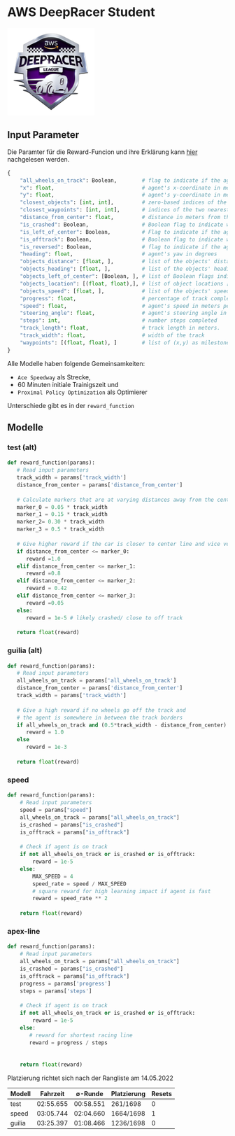 # AWS DeepRacer Student

<a href="https://student.deepracer.com">
   <img src="./res/1_AWS_Logo.png" width="200" height="200"/>
</a>

## Input Parameter

Die Paramter für die Reward-Funcion und ihre Erklärung kann [hier](https://docs.aws.amazon.com/deepracer/latest/developerguide/deepracer-reward-function-input.html) nachgelesen werden.

```python
{
    "all_wheels_on_track": Boolean,        # flag to indicate if the agent is on the track
    "x": float,                            # agent's x-coordinate in meters
    "y": float,                            # agent's y-coordinate in meters
    "closest_objects": [int, int],         # zero-based indices of the two closest objects to the agent's current position of (x, y).
    "closest_waypoints": [int, int],       # indices of the two nearest waypoints.
    "distance_from_center": float,         # distance in meters from the track center 
    "is_crashed": Boolean,                 # Boolean flag to indicate whether the agent has crashed.
    "is_left_of_center": Boolean,          # Flag to indicate if the agent is on the left side to the track center or not. 
    "is_offtrack": Boolean,                # Boolean flag to indicate whether the agent has gone off track.
    "is_reversed": Boolean,                # flag to indicate if the agent is driving clockwise (True) or counter clockwise (False).
    "heading": float,                      # agent's yaw in degrees
    "objects_distance": [float, ],         # list of the objects' distances in meters between 0 and track_length in relation to the starting line.
    "objects_heading": [float, ],          # list of the objects' headings in degrees between -180 and 180.
    "objects_left_of_center": [Boolean, ], # list of Boolean flags indicating whether elements' objects are left of the center (True) or not (False).
    "objects_location": [(float, float),], # list of object locations [(x,y), ...].
    "objects_speed": [float, ],            # list of the objects' speeds in meters per second.
    "progress": float,                     # percentage of track completed
    "speed": float,                        # agent's speed in meters per second (m/s)
    "steering_angle": float,               # agent's steering angle in degrees
    "steps": int,                          # number steps completed
    "track_length": float,                 # track length in meters.
    "track_width": float,                  # width of the track
    "waypoints": [(float, float), ]        # list of (x,y) as milestones along the track center
}
```
Alle Modelle haben folgende Gemeinsamkeiten:
- `Ace Speedway` als Strecke,
- 60 Minuten initiale Trainigszeit und
- `Proximal Policy Optimization` als Optimierer

Unterschiede gibt es in der `reward_function`

## Modelle 

### test (alt)

```python
def reward_function(params):
   # Read input parameters
   track_width = params['track_width']
   distance_from_center = params['distance_from_center']

   # Calculate markers that are at varying distances away from the center line
   marker_0 = 0.05 * track_width
   marker_1 = 0.15 * track_width
   marker_2= 0.30 * track_width
   marker_3 = 0.5 * track_width

   # Give higher reward if the car is closer to center line and vice versa
   if distance_from_center <= marker_0:
      reward =1.0
   elif distance_from_center <= marker_1:
      reward =0.8
   elif distance_from_center <= marker_2:
      reward = 0.42
   elif distance_from_center <= marker_3:
      reward =0.05
   else:
      reward = 1e-5 # likely crashed/ close to off track

   return float(reward)
```

### guilia (alt)

```python
def reward_function(params):
   # Read input parameters
   all_wheels_on_track = params['all_wheels_on_track']
   distance_from_center = params['distance_from_center']
   track_width = params['track_width']
   
   # Give a high reward if no wheels go off the track and
   # the agent is somewhere in between the track borders
   if all_wheels_on_track and (0.5*track_width - distance_from_center) >= 0.05:
      reward = 1.0
   else
      reward = 1e-3
   
   return float(reward)
```

### speed
```python
def reward_function(params):
    # Read input parameters
    speed = params["speed"]
    all_wheels_on_track = params["all_wheels_on_track"]
    is_crashed = params["is_crashed"]
    is_offtrack = params["is_offtrack"]

    # Check if agent is on track
    if not all_wheels_on_track or is_crashed or is_offtrack:
        reward = 1e-5
    else:
        MAX_SPEED = 4
        speed_rate = speed / MAX_SPEED
        # square reward for high learning impact if agent is fast
        reward = speed_rate ** 2

    return float(reward)
```

### apex-line

```python
def reward_function(params):
    # Read input parameters
    all_wheels_on_track = params["all_wheels_on_track"]
    is_crashed = params["is_crashed"]
    is_offtrack = params["is_offtrack"]
    progress = params['progress']
    steps = params['steps']

    # Check if agent is on track
    if not all_wheels_on_track or is_crashed or is_offtrack:
        reward = 1e-5
    else:
       # reward for shortest racing line
       reward = progress / steps
        

    return float(reward)
```

Platzierung richtet sich nach der Rangliste am 14.05.2022

| **Modell** | **Fahrzeit** | **∅-Runde** | **Platzierung** | **Resets** |
| ---------- | ------------ | ----------- | --------------- | ---------- | 
| test       | 02:55.655    | 00:58.551   | 261/1698        | 0          |
| speed      | 03:05.744    | 02:04.660   | 1664/1698       | 1          |
| guilia     | 03:25.397    | 01:08.466   | 1236/1698       | 0          |
